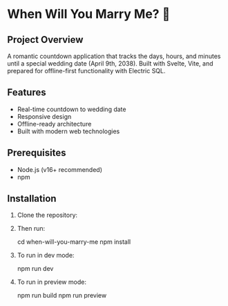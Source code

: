 # When Will You Marry Me? 💍

## Project Overview
A romantic countdown application that tracks the days, hours, and minutes until a special wedding date (April 9th, 2038). Built with Svelte, Vite, and prepared for offline-first functionality with Electric SQL.

## Features
- Real-time countdown to wedding date
- Responsive design
- Offline-ready architecture
- Built with modern web technologies

## Prerequisites
- Node.js (v16+ recommended)
- npm

## Installation

1. Clone the repository:
2. Then run:

    cd when-will-you-marry-me
    npm install

3. To run in dev mode:

    npm run dev

4. To run in preview mode:

    npm run build
    npm run preview
